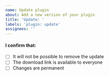 ```yaml
---
name: Update plugin
about: Add a new version of your plugin
title: 'Update: '
labels: 'plugin: update'
assignees: ''
---
```


<!-- ⚠ You can update only the plugin you created ⚠ -->

#### I confirm that:

- [ ] It will not be possible to remove the update
- [ ] The download link is available to everyone
- [ ] Changes are permanent
